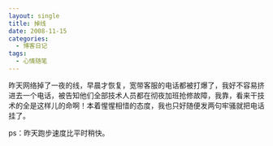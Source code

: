 ```yaml
---
layout: single
title: 掉线
date: 2008-11-15
categories:
  - 博客日记
tags:
  - 心情随笔
---
```


昨天网络掉了一夜的线，早晨才恢复，宽带客服的电话都被打爆了，我好不容易挤进去一个电话，被告知他们全部技术人员都在彻夜加班抢修故障，我靠，看来干技术的全是这样儿的命啊！本着惺惺相惜的态度，我也只好随便发两句牢骚就把电话挂了。

ps：昨天跑步速度比平时稍快。
